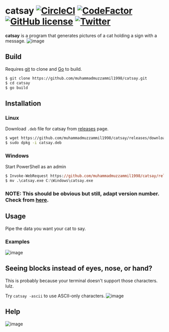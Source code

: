 # catsay [![CircleCI](https://circleci.com/gh/muhammadmuzzammil1998/catsay.svg?style=svg)](https://circleci.com/gh/muhammadmuzzammil1998/catsay) [![CodeFactor](https://www.codefactor.io/repository/github/muhammadmuzzammil1998/catsay/badge)](https://www.codefactor.io/repository/github/muhammadmuzzammil1998/catsay) [![GitHub license](https://img.shields.io/github/license/muhammadmuzzammil1998/catsay.svg)](https://github.com/muhammadmuzzammil1998/catsay/blob/master/LICENSE) [![Twitter](https://img.shields.io/twitter/url/https/github.com/muhammadmuzzammil1998/catsay.svg?style=social)](https://twitter.com/intent/tweet?hashtags=catsay&text=Take%20a%20look%20at%20this!%20CatSay%20by%20@mmuzzammil1998&url=https://github.com/muhammadmuzzammil1998/catsay/)

**catsay** is a program that generates pictures of a cat holding a sign with a message. 
![image](https://user-images.githubusercontent.com/12321712/44936312-c7474500-ad91-11e8-87a5-e341f5f55170.png)

## Build
Requires [git](https://git-scm.com/download/win) to clone and [Go](https://golang.org/dl/) to build.
```bash
$ git clone https://github.com/muhammadmuzzammil1998/catsay.git
$ cd catsay
$ go build
```

## Installation
### Linux
Download `.deb` file for catsay from [releases](https://github.com/muhammadmuzzammil1998/catsay/releases) page.
```bash
$ wget https://github.com/muhammadmuzzammil1998/catsay/releases/download/CatSay-{version}/catsay.deb
$ sudo dpkg -i catsay.deb
```

### Windows
Start PowerShell as an admin
```ps
$ Invoke-WebRequest https://github.com/muhammadmuzzammil1998/catsay/releases/download/CatSay-{version}/catsay.exe -OutFile catsay.exe
$ mv .\catsay.exe C:\Windows\catsay.exe
```

### NOTE: This should be obvious but still, adapt version number. Check from [here](https://github.com/muhammadmuzzammil1998/catsay/releases).

## Usage
Pipe the data you want your cat to say.
### Examples
![image](https://user-images.githubusercontent.com/12321712/44936315-c7dfdb80-ad91-11e8-9277-1377706b6da5.png)

## Seeing blocks instead of eyes, nose, or hand?
This is probably because your terminal doesn't support those characters. lulz.

Try `catsay -ascii` to use ASCII-only characters. 
![image](https://user-images.githubusercontent.com/12321712/44936316-c9110880-ad91-11e8-8e0f-05c07666e436.png)

## Help
![image](https://user-images.githubusercontent.com/12321712/44936317-cadacc00-ad91-11e8-85f7-14f1206a6c4d.png)
